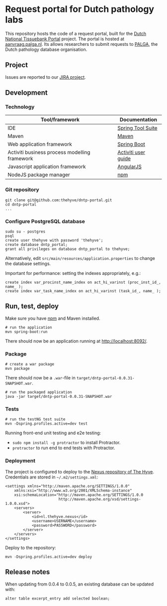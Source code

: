 # Request portal for Dutch pathology labs

This repository hosts the code of a request portal, built for the [Dutch National Tissuebank Portal](http://www.dntp.nl) project.
The portal is hosted at [aanvraag.palga.nl](https://aanvraag.palga.nl). Its allows researchers to submit requests to [PALGA](http://www.palga.nl), the Dutch pathology database organisation.

## Project
Issues are reported to our [JIRA project](https://jira.thehyve.nl/browse/DNTP).

## Development 

### Technology
| Tool/framework | Documentation | 
| ---------------| ------------- |
| IDE | [Spring Tool Suite](https://spring.io/tools/sts) |
| Maven | [Maven](https://maven.apache.org/) |
| Web application framework | [Spring Boot](http://spring.io/guides/gs/spring-boot/) |
| Activiti business process modelling framework | [Activiti user guide](http://activiti.org/userguide/) |
| Javascript application framework | [AngularJS](https://docs.angularjs.org/guide) |
| NodeJS package manager | [npm](https://docs.npmjs.com/getting-started/installing-node) |

### Git repository
```
git clone git@github.com:thehyve/dntp-portal.git
cd dntp-portal
...
```

### Configure PostgreSQL database
```
sudo su - postgres
psql 
create user thehyve with password 'thehyve';
create database dntp_portal;
grant all privileges on database dntp_portal to thehyve;
```
Alternatively, edit `src/main/resources/application.properties` to change
the database settings.

Important for performance: setting the indexes appropriately, e.g.:
```
create index var_procinst_name_index on act_hi_varinst (proc_inst_id_, name_ );
create index var_task_name_index on act_hi_varinst (task_id_, name_ );
```

## Run, test, deploy

Make sure you have [npm](https://docs.npmjs.com/getting-started/installing-node) and Maven installed.

```
# run the application
mvn spring-boot:run
```
There should now be an application running at [http://localhost:8092/](http://localhost:8092/).


### Package
```
# create a war package
mvn package
```
There should now be a `.war`-file in `target/dntp-portal-0.0.31-SNAPSHOT.war`.
```
# run the packaged application
java -jar target/dntp-portal-0.0.31-SNAPSHOT.war
```


### Tests

```
# run the testNG test suite
mvn -Dspring.profiles.active=dev test
```

Running front-end unit testing and e2e testing:
* `sudo npm install -g protractor` to install Protractor.
* `protractor` to run end to end tests with Protractor.

### Deployment
The project is configured to deploy to the [Nexus repository of The Hyve](https://repo.thehyve.nl/).
Credentials are stored in `~/.m2/settings.xml`:
```
<settings xmlns="http://maven.apache.org/SETTINGS/1.0.0"
    xmlns:xsi="http://www.w3.org/2001/XMLSchema-instance"
    xsi:schemaLocation="http://maven.apache.org/SETTINGS/1.0.0
                        http://maven.apache.org/xsd/settings-1.0.0.xsd">
    <servers>
        <server>
            <id>nl.thehyve.nexus</id>
            <username>USERNAME</username>
            <password>PASSWORD</password>
        </server>
    </servers>
</settings>
```
Deploy to the repository:
```
mvn -Dspring.profiles.active=dev deploy
```

## Release notes
When updating from 0.0.4 to 0.0.5, an existing database can be updated with:
```
alter table excerpt_entry add selected boolean;
```
